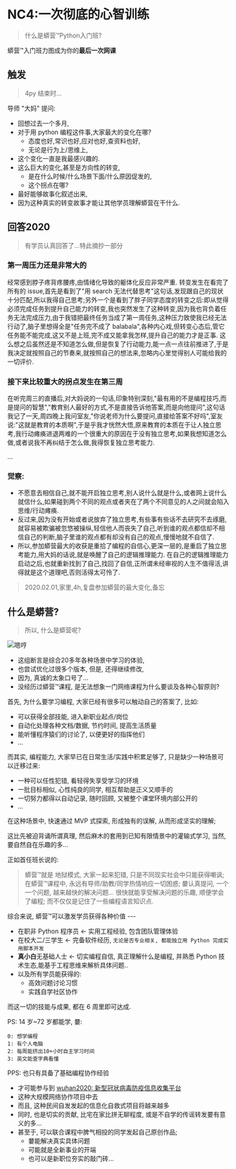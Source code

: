 # NC4:一次彻底的心智训练
> 什么是蟒营™Python入门班?

蟒营™入门班力图成为你的**最后一次网课**

## 触发
> 4py 结束时...

导师 "大妈" 提问:

- 回想过去一个多月,
- 对于用 python 编程这件事,大家最大的变化在哪?
    + 态度也好,常识也好,应对也好,查资料也好,
    + 无论是行为上/思维上,
- 这个变化一直是我最感兴趣的.
- 这么巨大的变化,甚至是方向性的转变,
    + 是在什么时候/什么场景下面/什么原因促发的,
    + 这个拐点在哪?
- 最好能够故事化叙述出来,
- 因为这种真实的转变故事才能让其他学员理解蟒营在干什么.


## 回答2020
> 有学员认真回答了...特此摘抄一部分



### 第一周压力还是非常大的

经常感到脖子疼背疼腰疼,由情绪化导致的躯体化反应非常严重. 转变发生在看完了所有的 issue,首先是看到了"用 search 无法代替思考"这句话,发现跟自己的现状十分匹配,所以我得自己思考;另外一个是看到了胖子同学态度的转变之后:即从觉得必须完成任务到提升自己能力的转变,我也突然发生了这种转变,因为我也背负着任务无法完成压力,由于我错把最终任务当成了第一周任务,这种压力致使我已经无法行动了,脑子里想得全是"任务完不成了 balabala",各种内心戏,但转变心态后,管它任务能不能完成,这又不是上班,完不成又能拿我怎样,提升自己的能力才是正事. 这么想之后虽然还是不知道怎么做,但是恢复了行动能力,能一点一点往前推进了,于是我决定就按照自己的节奏来,就按照自己的想法来,忽略内心里觉得别人可能给我的一切评价. 

### 接下来比较重大的拐点发生在第三周

在听完周三的直播后,对大妈说的一句话,印象特别深刻,"最有用的不是编程技巧,而是提问的智慧","教育别人最好的方式,不是直接告诉他答案,而是向他提问",这句话我记了一天,周四晚上我问室友,"你说老师为什么要提问,直接给答案不好吗",室友说:"这就是教育的本质啊",于是乎我才恍然大悟,原来教育的本质在于让人独立思考,我行动瘫痪进退两难的一个很重大的原因在于没有独立思考,如果我想知道怎么做,或者说我不再纠结于怎么做,我得恢复独立思考能力. 

...


### 觉察:

- 不愿意去相信自己,就不能开启独立思考,别人说什么就是什么,或者网上说什么就信什么,如果碰到两个不同的观点或者夹在了两个不同意见的人之间就会陷入思维/行动瘫痪. 
- 反过来,因为没有开始或者说放弃了独立思考,有些事有些话不去研究不去琢磨,就容易被欺骗被忽悠被操纵,轻信他人而丧失了自己,听到谁的观点都信却不相信自己的判断,脑子里谁的观点都有却没有自己的观点,慢慢地就不自信了. 
- 所以,参加蟒营最大的收获是重拾了编程的自信心,更深一层的,是重启了独立思考能力,用大妈的话说,就是唤醒了自己的逻辑推理能力. 在自己的逻辑推理能力启动之后,也就重新找到了自己,找回了自信,正所谓未经审视的人生不值得活,讲得就是这个道理吧,否则活得太可怜了. 

> 2020.02.01,家里,4h,复盘参加蟒营的最大变化,备忘


## 什么是蟒营?
> 所以, 什么是蟒营呢?


![嗯哼](https://ipic.zoomquiet.top/2019-09-08-theory101camp_v2.jpg)


- 这组断言是综合20多年各种场景中学习的体验,
- 也尝试优化过很多个版本, 但是, 还得继续修改, 
- 因为, 真诚的太象口号了...
- 没经历过蟒营™课程, 是无法想象一门网络课程为什么要谈及各种心智原则?

首先, 为什么要学习编程, 大家已经有很多可以触动自己的答案了, 比如:

- 可以获得全部技能, 进入新职业起点/岗位
- 自动化处理各种文档/数据, 节约时间, 提高生活质量
- 能听懂程序猿们的讨论了, 以便更好的指挥他们
- ...

而其实, 编程能力, 大家早已在日常生活/实践中积累足够了, 只是缺少一种场景可以迁移过来:

- 一种可以任性犯错, 看轻得失享受学习的环境
- 一批目标相似, 心性纯良的同学, 相互帮助是正义又顺手的
- 一切努力都得以自动记录, 随时回顾, 又被整个课堂环境内部公开的
- ...

在这种场景中, 快速通过 MVP 式探索, 形成独有的误解, 
从而形成坚实的理解;

这比先被迫背诵所谓真理, 然后麻木的套用到已知有限情景中的灌输式学习,
当然, 要自然自在乐趣的多...



正如首任班长说的: 

> 蟒营™就是 地狱模式,
> 大家一起来犯错, 
> 只是不同现实社会中只能获得嘲讽;
> 在蟒营™课程中, 永远有导师/助教/同学热情响应一切困惑;
> 嘦认真提问, 一个一个问题, 越来越快的解决问题...
> 很快就能享受解决问题的乐趣, 顺便学会了编程;
> 而不仅仅是记住了一些编程语言知识点.


综合来说, 蟒营™可以激发学员获得各种价值 ---

- 在职非 Python 程序员 <- 实用工程经验, 包含团队管理体验
- 在校大二/三学生 <- 完备软件经历, `无论是否专业相关, 都能独立用 Python 完成实用脚本开发`
- **真小白**无基础人士 <- 切实编程自信, 真正理解什么是编程, 并熟悉 Python 技术生态,能基于工程思维来解析具体问题..
- 以及所有学员能获得的:
    + 高效问题讨论习惯
    + 实践自学社区协作

而这一切的技能与成果, 都在 6 周里即可达成.

PS: 14 岁~72 岁都能学, 嘦:

    0: 想学编程 
    1: 有个人电脑 
    2: 每周能挤出10+小时自主学习时间 
    3: 英文能查字典看懂


PPS: 也只有具备了基础编程协作经验

- 才可能参与到 [wuhan2020: 新型冠状病毒防疫信息收集平台](https://github.com/wuhan2020/wuhan2020)
- 这种大规模网络协作项目中去
- 而且, 这种民间自发发起的信息化自救式项目将越来越多
- 同时, 也是切实的贡献, 比宅在家比拼无聊程度, 或是不自学的传谣转发要有意义的多...
- 甚至于, 可以联合课程中脾气相投的同学发起自己原创作品;
    + 嘦能解决真实具体问题
    + 可能就是全新事业的开端
    + 也可以是新职位夯实的敲门砖...





